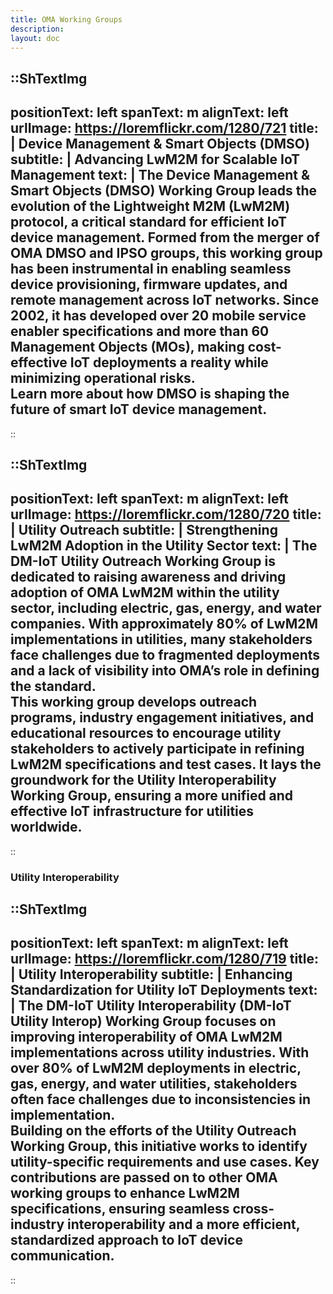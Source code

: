 ```yaml
---
title: OMA Working Groups
description:
layout: doc
---
```


::ShTextImg
---
positionText: left
spanText: m
alignText: left
urlImage: https://loremflickr.com/1280/721
title: |
  Device Management & Smart Objects (DMSO)
subtitle: |
  Advancing LwM2M for Scalable IoT Management
text: |
  The **Device Management & Smart Objects (DMSO)** Working Group leads the evolution of the **Lightweight M2M (LwM2M)** protocol, a critical standard for efficient IoT device management. Formed from the merger of OMA DMSO and IPSO groups, this working group has been instrumental in enabling seamless **device provisioning, firmware updates, and remote management** across IoT networks. Since 2002, it has developed over 20 mobile service enabler specifications and more than 60 Management Objects (MOs), making **cost-effective IoT deployments a reality** while minimizing operational risks.  
  Learn more about how DMSO is shaping the future of **smart IoT device management**.
---
::

::ShTextImg
---
positionText: left
spanText: m
alignText: left
urlImage: https://loremflickr.com/1280/720
title: |
  Utility Outreach
subtitle: |
  Strengthening LwM2M Adoption in the Utility Sector
text: |
  The **DM-IoT Utility Outreach Working Group** is dedicated to raising awareness and driving adoption of **OMA LwM2M** within the utility sector, including **electric, gas, energy, and water companies**. With approximately **80% of LwM2M implementations in utilities**, many stakeholders face challenges due to fragmented deployments and a lack of visibility into OMA’s role in defining the standard.  
  This working group develops **outreach programs, industry engagement initiatives, and educational resources** to encourage utility stakeholders to actively participate in refining **LwM2M specifications and test cases**. It lays the groundwork for the **Utility Interoperability Working Group**, ensuring a more unified and effective IoT infrastructure for utilities worldwide.
---
::

### Utility Interoperability

::ShTextImg
---
positionText: left
spanText: m
alignText: left
urlImage: https://loremflickr.com/1280/719
title: |
  Utility Interoperability
subtitle: |
  Enhancing Standardization for Utility IoT Deployments
text: |
  The **DM-IoT Utility Interoperability (DM-IoT Utility Interop) Working Group** focuses on **improving interoperability** of **OMA LwM2M implementations** across utility industries. With over **80% of LwM2M deployments in electric, gas, energy, and water utilities**, stakeholders often face challenges due to inconsistencies in implementation.  
  Building on the efforts of the **Utility Outreach Working Group**, this initiative works to **identify utility-specific requirements and use cases**. Key contributions are passed on to other **OMA working groups** to enhance LwM2M specifications, ensuring seamless **cross-industry interoperability** and a **more efficient, standardized approach to IoT device communication**.
---
::